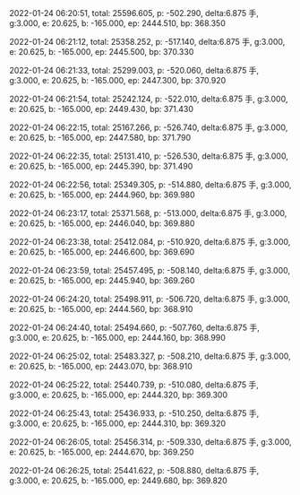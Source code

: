 2022-01-24 06:20:51, total: 25596.605, p: -502.290, delta:6.875 手, g:3.000, e: 20.625, b: -165.000, ep: 2444.510, bp: 368.350

2022-01-24 06:21:12, total: 25358.252, p: -517.140, delta:6.875 手, g:3.000, e: 20.625, b: -165.000, ep: 2445.500, bp: 370.330

2022-01-24 06:21:33, total: 25299.003, p: -520.060, delta:6.875 手, g:3.000, e: 20.625, b: -165.000, ep: 2447.300, bp: 370.920

2022-01-24 06:21:54, total: 25242.124, p: -522.010, delta:6.875 手, g:3.000, e: 20.625, b: -165.000, ep: 2449.430, bp: 371.430

2022-01-24 06:22:15, total: 25167.266, p: -526.740, delta:6.875 手, g:3.000, e: 20.625, b: -165.000, ep: 2447.580, bp: 371.790

2022-01-24 06:22:35, total: 25131.410, p: -526.530, delta:6.875 手, g:3.000, e: 20.625, b: -165.000, ep: 2445.390, bp: 371.490

2022-01-24 06:22:56, total: 25349.305, p: -514.880, delta:6.875 手, g:3.000, e: 20.625, b: -165.000, ep: 2444.960, bp: 369.980

2022-01-24 06:23:17, total: 25371.568, p: -513.000, delta:6.875 手, g:3.000, e: 20.625, b: -165.000, ep: 2446.040, bp: 369.880

2022-01-24 06:23:38, total: 25412.084, p: -510.920, delta:6.875 手, g:3.000, e: 20.625, b: -165.000, ep: 2446.600, bp: 369.690

2022-01-24 06:23:59, total: 25457.495, p: -508.140, delta:6.875 手, g:3.000, e: 20.625, b: -165.000, ep: 2445.940, bp: 369.260

2022-01-24 06:24:20, total: 25498.911, p: -506.720, delta:6.875 手, g:3.000, e: 20.625, b: -165.000, ep: 2444.560, bp: 368.910

2022-01-24 06:24:40, total: 25494.660, p: -507.760, delta:6.875 手, g:3.000, e: 20.625, b: -165.000, ep: 2444.160, bp: 368.990

2022-01-24 06:25:02, total: 25483.327, p: -508.210, delta:6.875 手, g:3.000, e: 20.625, b: -165.000, ep: 2443.070, bp: 368.910

2022-01-24 06:25:22, total: 25440.739, p: -510.080, delta:6.875 手, g:3.000, e: 20.625, b: -165.000, ep: 2444.320, bp: 369.300

2022-01-24 06:25:43, total: 25436.933, p: -510.250, delta:6.875 手, g:3.000, e: 20.625, b: -165.000, ep: 2444.310, bp: 369.320

2022-01-24 06:26:05, total: 25456.314, p: -509.330, delta:6.875 手, g:3.000, e: 20.625, b: -165.000, ep: 2444.670, bp: 369.250

2022-01-24 06:26:25, total: 25441.622, p: -508.880, delta:6.875 手, g:3.000, e: 20.625, b: -165.000, ep: 2449.680, bp: 369.820